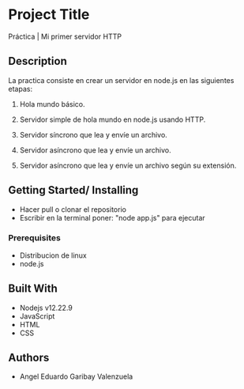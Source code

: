 # Project Title
Práctica | Mi primer servidor HTTP

## Description
La practica consiste en crear un servidor en node.js en las siguientes etapas:

1) Hola mundo básico.

2) Servidor simple de hola mundo en node.js usando HTTP.

3) Servidor síncrono que lea y envíe un archivo.

4) Servidor asíncrono que lea y envíe un archivo.

5) Servidor asíncrono que lea y envíe un archivo según su extensión.

## Getting Started/ Installing
* Hacer pull o clonar el repositorio
* Escribir en la terminal poner: "node app.js" para ejecutar

### Prerequisites
* Distribucion de linux
* node.js 

## Built With
* Nodejs v12.22.9
* JavaScript
* HTML
* CSS 

## Authors
* Angel Eduardo Garibay Valenzuela
